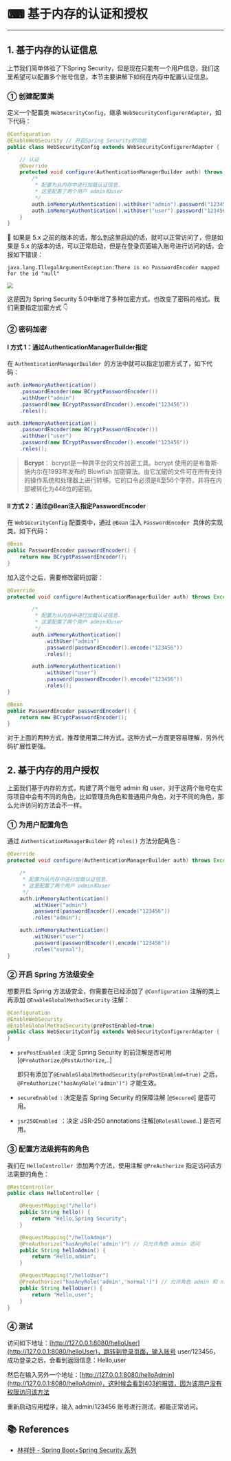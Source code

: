 # ⌨ 基于内存的认证和授权

---

## 1. 基于内存的认证信息

上节我们简单体验了下Spring Security，但是现在只能有一个用户信息，我们这里希望可以配置多个账号信息，本节主要讲解下如何在内存中配置认证信息。

### ① 创建配置类

定义一个配置类 `WebSecurityConfig`，继承 `WebSecurityConfigurerAdapter`，如下代码：

```java
@Configuration
@EnableWebSecurity // 开启Spring Security的功能
public class WebSecurityConfig extends WebSecurityConfigurerAdapter {

    // 认证
    @Override
    protected void configure(AuthenticationManagerBuilder auth) throws Exception {
        /*
         * 配置为从内存中进行加载认证信息.
         * 这里配置了两个用户 admin和user
         */
        auth.inMemoryAuthentication().withUser("admin").password("123456").roles();
        auth.inMemoryAuthentication().withUser("user").password("123456").roles();
    }
}
```

🚨 如果是 5.x 之前的版本的话，那么到这里启动的话，就可以正常访问了，但是如果是 5.x 的版本的话，可以正常启动，但是在登录页面输入账号进行访问的话，会报如下错误：

`java.lang.IllegalArgumentException:There is no PasswordEncoder mapped for the id "null"`

<img src="https://cs-wiki.oss-cn-shanghai.aliyuncs.com/img/20200805173959.png" style="zoom:80%;" />

这是因为 Spring Security 5.0中新增了多种加密方式，也改变了密码的格式。我们需要指定加密方式 👇

### ② 密码加密

#### Ⅰ 方式 1：通过AuthenticationManagerBuilder指定

 在 `AuthenticationManagerBuilder `的方法中就可以指定加密方式了，如下代码：

```java
auth.inMemoryAuthentication()
    .passwordEncoder(new BCryptPasswordEncoder())
    .withUser("admin")
    .password(new BCryptPasswordEncoder().encode("123456"))
    .roles();

auth.inMemoryAuthentication()
    .passwordEncoder(new BCryptPasswordEncoder())
    .withUser("user")
    .password(new BCryptPasswordEncoder().encode("123456"))
    .roles();
```

> **Bcrypt**： bcrypt是一种跨平台的文件加密工具。bcrypt 使用的是布鲁斯·施内尔在1993年发布的 Blowfish 加密算法。由它加密的文件可在所有支持的操作系统和处理器上进行转移。它的口令必须是8至56个字符，并将在内部被转化为448位的密钥。

#### Ⅱ 方式 2：通过@Bean注入指定PasswordEncoder

 在 `WebSecurityConfig` 配置类中，通过 `@Bean` 注入 `PasswordEncoder `具体的实现类，如下代码：

```java
@Bean
public PasswordEncoder passwordEncoder() {
    return new BCryptPasswordEncoder();
}
```

加入这个之后，需要修改密码加密：

```java
@Override
protected void configure(AuthenticationManagerBuilder auth) throws Exception {

        /*
         * 配置为从内存中进行加载认证信息.
         * 这里配置了两个用户 admin和user
         */
        auth.inMemoryAuthentication()
            .withUser("admin")
            .password(passwordEncoder().encode("123456"))
            .roles();

        auth.inMemoryAuthentication()
            .withUser("user")
            .password(passwordEncoder().encode("123456"))
            .roles();
}

@Bean
public PasswordEncoder passwordEncoder() {
    return new BCryptPasswordEncoder();
}
```

对于上面的两种方式，推荐使用第二种方式，这种方式一方面更容易理解，另外代码扩展性更强。

## 2. 基于内存的用户授权

上面我们基于内存的方式，构建了两个账号 admin 和 user，对于这两个账号在实际项目中会有不同的角色，比如管理员角色和普通用户角色，对于不同的角色，那么允许访问的方法会不一样。

### ① 为用户配置角色

通过 `AuthenticationManagerBuilder` 的 `roles()` 方法分配角色：

```java
@Override
protected void configure(AuthenticationManagerBuilder auth) throws Exception {

    /*
     * 配置为从内存中进行加载认证信息.
     * 这里配置了两个用户 admin和user
     */
    auth.inMemoryAuthentication()
        .withUser("admin")
        .password(passwordEncoder().encode("123456"))
        .roles("admin");

    auth.inMemoryAuthentication()
        .withUser("user")
        .password(passwordEncoder().encode("123456"))
        .roles("normal");
}
```

### ② 开启 Spring 方法级安全

想要开启 Spring 方法级安全，你需要在已经添加了 `@Configuration` 注解的类上再添加 `@EnableGlobalMethodSecurity` 注解：

```java
@Configuration
@EnableWebSecurity
@EnableGlobalMethodSecurity(prePostEnabled=true)
public class WebSecurityConfig extends WebSecurityConfigurerAdapter {
}
```

- `prePostEnabled` :决定 Spring Security 的前注解是否可用 [`@PreAuthorize`,`@PostAuthorize`,..]

  即只有添加了`@EnableGlobalMethodSecurity(prePostEnabled=true)` 之后，`@PreAuthorize("hasAnyRole('admin')")` 才能生效。

- `secureEnabled `: 决定是否 Spring Security 的保障注解 [`@Secured`] 是否可用。

- `jsr250Enabled `：决定 JSR-250 annotations 注解[`@RolesAllowed`..] 是否可用。

### ③ 配置方法级拥有的角色

我们在 `HelloController `添加两个方法，使用注解 `@PreAuthorize` 指定访问该方法需要的角色：

```java
@RestController
public class HelloController {

    @RequestMapping("/hello")
    public String hello() {
        return "Hello,Spring Security";
    }

    @RequestMapping("/helloAdmin")
    @PreAuthorize("hasAnyRole('admin')") // 只允许角色 admin 访问
    public String helloAdmin() {
        return "Hello,admin";
    }

    @RequestMapping("/helloUser")
    @PreAuthorize("hasAnyRole('admin','normal')") // 允许角色 admin 和 normal 访问
    public String helloUser() {
        return "Hello,user";
    }
}
```

### ④ 测试

访问如下地址：[http://127.0.0.1:8080/helloUser](http://127.0.0.1:8080/helloUser)，跳转到登录页面，输入账号 user/123456，成功登录之后，会看到返回信息：Hello,user

然后在输入另外一个地址：[http://127.0.0.1:8080/helloAdmin](http://127.0.0.1:8080/helloAdmin)，这时候会看到403的报错，因为该用户没有权限访问该方法

重新启动应用程序，输入 admin/123456 账号进行测试，都能正常访问。

## 📚 References

- [林祥纤 - Spring Boot+Spring Security 系列](https://www.iteye.com/blog/412887952-qq-com-2441544)
